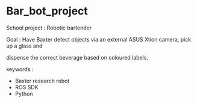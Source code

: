 # Bar_bot_project

School project : Robotic bartender

Goal : Have Baxter detect objects via an external ASUS Xtion camera, pick up a glass and

dispense the correct beverage based on coloured labels.

keywords : 
* Baxter research robot
* ROS SDK  
* Python
